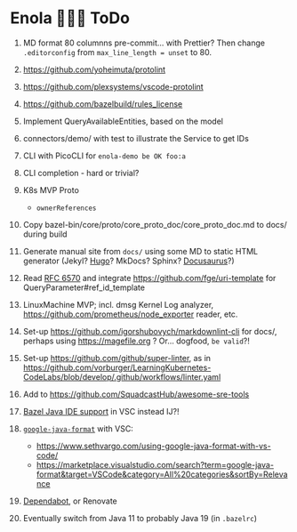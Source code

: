 # Enola 🕵🏾‍♀️ ToDo

1. MD format 80 columnns pre-commit... with Prettier?
   Then change `.editorconfig` from `max_line_length = unset` to 80.

1. https://github.com/yoheimuta/protolint
1. https://github.com/plexsystems/vscode-protolint

1. https://github.com/bazelbuild/rules_license

1. Implement QueryAvailableEntities, based on the model
1. connectors/demo/ with test to illustrate the Service to get IDs
1. CLI with PicoCLI for `enola-demo be OK foo:a`
1. CLI completion - hard or trivial?

1. K8s MVP Proto
   - `ownerReferences`

1. Copy bazel-bin/core/proto/core_proto_doc/core_proto_doc.md to docs/ during build

1. Generate manual site from `docs/` using some MD to static HTML generator (Jekyl? [Hugo](https://gohugo.io)? MkDocs? Sphinx? [Docusaurus](https://docusaurus.io)?)

1. Read [RFC 6570](https://www.rfc-editor.org/rfc/rfc6570) and integrate https://github.com/fge/uri-template for QueryParameter#ref_id_template

1. LinuxMachine MVP; incl. dmsg Kernel Log analyzer, https://github.com/prometheus/node_exporter reader, etc.

1. Set-up https://github.com/igorshubovych/markdownlint-cli for docs/, perhaps using https://magefile.org ? Or... dogfood, `be valid`?!

1. Set-up https://github.com/github/super-linter, as in https://github.com/vorburger/LearningKubernetes-CodeLabs/blob/develop/.github/workflows/linter.yaml

1. Add to https://github.com/SquadcastHub/awesome-sre-tools

1. [Bazel Java IDE support](https://github.com/vorburger/LearningBazel/blob/develop/ToDo.md) in VSC instead IJ?!
1. [`google-java-format`](https://github.com/google/google-java-format) with VSC:
   - https://www.sethvargo.com/using-google-java-format-with-vs-code/
   - https://marketplace.visualstudio.com/search?term=google-java-format&target=VSCode&category=All%20categories&sortBy=Relevance

1. [Dependabot](https://github.com//dependabot-core/issues/2196), or Renovate

1. Eventually switch from Java 11 to probably Java 19 (in `.bazelrc`)
